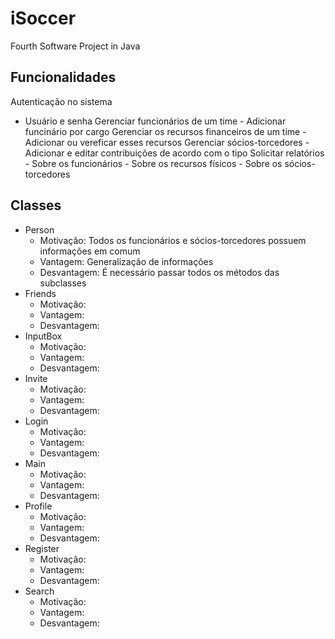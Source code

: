# iSoccer
Fourth Software Project in Java

## Funcionalidades

Autenticação no sistema
  - Usuário e senha
Gerenciar funcionários de um time
        - Adicionar funcinário por cargo
Gerenciar os recursos financeiros de um time
        - Adicionar ou vereficar esses recursos
Gerenciar sócios-torcedores
        - Adicionar e editar contribuições de acordo com o tipo
Solicitar relatórios
        - Sobre os funcionários
        - Sobre os recursos físicos
        - Sobre os sócios-torcedores

## Classes

- Person
    - Motivação:  Todos os funcionários e sócios-torcedores possuem informações em comum
    - Vantagem: Generalização de informações
    - Desvantagem:  É necessário passar todos os métodos das subclasses
- Friends
    - Motivação:  
    - Vantagem:
    - Desvantagem:  
- InputBox
    - Motivação:  
    - Vantagem: 
    - Desvantagem:  
- Invite
    - Motivação:  
    - Vantagem: 
    - Desvantagem:  
- Login
    - Motivação:  
    - Vantagem: 
    - Desvantagem:  
- Main
    - Motivação:  
    - Vantagem: 
    - Desvantagem:  
- Profile
    - Motivação:  
    - Vantagem: 
    - Desvantagem:  
- Register
    - Motivação:  
    - Vantagem: 
    - Desvantagem:  
- Search
    - Motivação:  
    - Vantagem: 
    - Desvantagem:  


